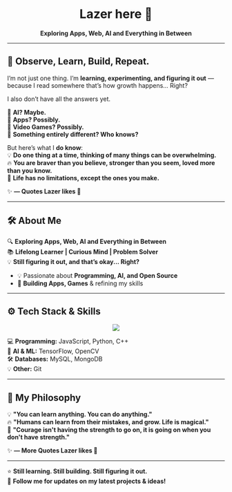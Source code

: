 <h1 align="center">Lazer here 👋</h1>
<p align="center"><strong>Exploring Apps, Web, AI and Everything in Between</strong></p>

---

## **🚀 Observe, Learn, Build, Repeat.**
I’m not just one thing. I’m **learning, experimenting, and figuring it out** — because I read somewhere that’s how growth happens... Right?

I also don’t have all the answers yet.

🔹 **AI? Maybe.**  
🔹 **Apps? Possibly.**  
🔹 **Video Games? Possibly.**  
🔹 **Something entirely different? Who knows?**  

But here’s what I **do know**:  
💡 **Do one thing at a time, thinking of many things can be overwhelming.**  
🔥 **You are braver than you believe, stronger than you seem, loved more than you know.**  
🚀 **Life has no limitations, except the ones you make.**  

✨ **— Quotes Lazer likes 🚀**  

---


## 🛠️ **About Me**  
🔍 **Exploring Apps, Web, AI and Everything in Between**  
📚 **Lifelong Learner | Curious Mind | Problem Solver**  
💡 **Still figuring it out, and that’s okay... Right?**  

- 💡 Passionate about **Programming, AI, and Open Source**  
- 🤖 **Building Apps, Games** & refining my skills  

---

## ⚙️ **Tech Stack & Skills**  
<p align="center">
  <img src="https://skillicons.dev/icons?i=javascript,mongodb,express,react,nodejs,python,tensorflow,cpp,mysql,git&theme=dark" />
</p>

💻 **Programming:** JavaScript, Python, C++  
🔬 **AI & ML:** TensorFlow, OpenCV  
🛠 **Databases:** MySQL, MongoDB  
💡 **Other:** Git  


---

## **🚀 My Philosophy**  

💡 **"You can learn anything. You can do anything."**  
🔥 **"Humans can learn from their mistakes, and grow. Life is magical."**  
🌱 **"Courage isn't having the strength to go on, it is going on when you don't have strength."**  

✨ **— More Quotes Lazer likes 🚀**  

---

⭐ **Still learning. Still building. Still figuring it out.**  
🚀 **Follow me for updates on my latest projects & ideas!**  
